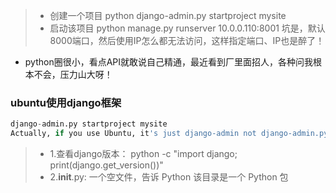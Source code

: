 > * 创建一个项目
  python django-admin.py startproject mysite
> * 启动该项目
python manage.py runserver 10.0.0.110:8001
坑是，默认8000端口，然后使用IP怎么都无法访问，这样指定端口、IP也是醉了！
* python圈很小，看点API就敢说自己精通，最近看到厂里面招人，各种问我根本不会，压力山大呀！

### ubuntu使用django框架
```python
django-admin.py startproject mysite
Actually, if you use Ubuntu, it's just django-admin not django-admin.py 感觉好坑
```
> * 1.查看django版本：
python -c "import django; print(django.get_version())"
> * 2.__init__.py: 
一个空文件，告诉 Python 该目录是一个 Python 包
